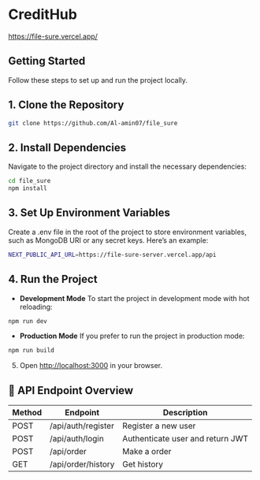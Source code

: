 # CreditHub

https://file-sure.vercel.app/

## Getting Started

Follow these steps to set up and run the project locally.

## 1. Clone the Repository

```bash
git clone https://github.com/Al-amin07/file_sure
```

## 2. Install Dependencies

Navigate to the project directory and install the necessary dependencies:

   ```bash
   cd file_sure
   npm install
   ```

## 3. Set Up Environment Variables
Create a .env file in the root of the project to store environment variables, such as MongoDB URI or any secret keys. Here’s an example:
```bash
NEXT_PUBLIC_API_URL=https://file-sure-server.vercel.app/api

```

## 4. Run the Project
- **Development Mode**
To start the project in development mode with hot reloading:
```bash
npm run dev
```
- **Production Mode**
If you prefer to run the project in production mode:
```bash
npm run build
```

5. Open [http://localhost:3000](http://localhost:3000) in your browser.

## 🔗 API Endpoint Overview

| Method | Endpoint | Description |
|--------|---------|-------------|
| POST   | /api/auth/register   | Register a new user |
| POST   | /api/auth/login      | Authenticate user and return JWT |
| POST   | /api/order           | Make a order |
| GET    | /api/order/history   | Get history |

